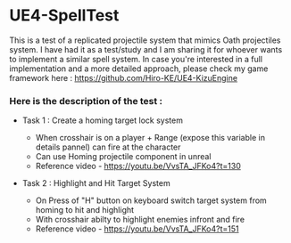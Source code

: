 # UE4-SpellTest
This is a test of a replicated projectile system that mimics Oath projectiles system.
I have had it as a test/study and I am sharing it for whoever wants to implement a similar spell system.
In case you're interested in a full implementation and a more detailed approach, 
please check my game framework here : https://github.com/Hiro-KE/UE4-KizuEngine


### Here is the description of the test : 
- Task 1 : Create a homing target lock system
  - When crosshair is on a player + Range (expose this variable in details pannel) can fire at the character
  - Can use Homing projectile component in unreal
  - Reference video - https://youtu.be/VvsTA_JFKo4?t=130

- Task 2 : Highlight and Hit Target System
  - On Press of "H" button on keyboard switch target system from homing to hit and highlight
  - With crosshair abilty to highlight enemies infront and fire
  - Reference video - https://youtu.be/VvsTA_JFKo4?t=151
